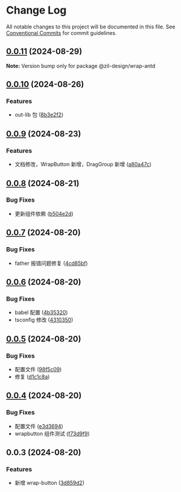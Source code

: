# Change Log

All notable changes to this project will be documented in this file.
See [Conventional Commits](https://conventionalcommits.org) for commit guidelines.

## [0.0.11](https://github.com/hzl-stack/Zil-Design/compare/@zil-design/wrap-antd@0.0.10...@zil-design/wrap-antd@0.0.11) (2024-08-29)

**Note:** Version bump only for package @zil-design/wrap-antd

## [0.0.10](https://github.com/hzl-stack/Zil-Design/compare/@zil-design/wrap-antd@0.0.9...@zil-design/wrap-antd@0.0.10) (2024-08-26)

### Features

- out-lib 包 ([8b3e2f2](https://github.com/hzl-stack/Zil-Design/commit/8b3e2f272d460be70ec845d080228ab995609087))

## [0.0.9](https://github.com/hzl-stack/Zil-Design/compare/@zil-design/wrap-antd@0.0.8...@zil-design/wrap-antd@0.0.9) (2024-08-23)

### Features

- 文档修改，WrapButton 新增，DragGroup 新增 ([a80a47c](https://github.com/hzl-stack/Zil-Design/commit/a80a47c599b9d59ee28b56b83092eec032b2c2cd))

## [0.0.8](https://github.com/hzl-stack/Zil-Design/compare/@zil-design/wrap-antd@0.0.7...@zil-design/wrap-antd@0.0.8) (2024-08-21)

### Bug Fixes

- 更新组件依赖 ([b504e2d](https://github.com/hzl-stack/Zil-Design/commit/b504e2da123933e5d389ff837d1d1cba2a6a54f1))

## [0.0.7](https://github.com/hzl-stack/Zil-Design/compare/@zil-design/wrap-antd@0.0.6...@zil-design/wrap-antd@0.0.7) (2024-08-20)

### Bug Fixes

- father 报错问题修复 ([4cd85bf](https://github.com/hzl-stack/Zil-Design/commit/4cd85bf5abf0a42f5420f05d7194aa864d2d723f))

## [0.0.6](https://github.com/hzl-stack/Zil-Design/compare/@zil-design/wrap-antd@0.0.5...@zil-design/wrap-antd@0.0.6) (2024-08-20)

### Bug Fixes

- babel 配置 ([4b35320](https://github.com/hzl-stack/Zil-Design/commit/4b35320d8e8d96586cdc5e2972fea6fa66b79066))
- tsconfig 修改 ([4310350](https://github.com/hzl-stack/Zil-Design/commit/43103501f472e10170ee6f9f9f5385a9d92849bd))

## [0.0.5](https://github.com/hzl-stack/Zil-Design/compare/@zil-design/wrap-antd@0.0.4...@zil-design/wrap-antd@0.0.5) (2024-08-20)

### Bug Fixes

- 配置文件 ([98f5c09](https://github.com/hzl-stack/Zil-Design/commit/98f5c090e100478a5def4ead8458cb29a1cf905c))
- 修复 ([d1c1c8a](https://github.com/hzl-stack/Zil-Design/commit/d1c1c8a16d27d944decf02bd7310341032c33712))

## [0.0.4](https://github.com/hzl-stack/Zil-Design/compare/@zil-design/wrap-antd@0.0.3...@zil-design/wrap-antd@0.0.4) (2024-08-20)

### Bug Fixes

- 配置文件 ([e3d3694](https://github.com/hzl-stack/Zil-Design/commit/e3d3694777983b2fd0b82db0c6cca395c21a7b53))
- wrapbutton 组件测试 ([f73d9f9](https://github.com/hzl-stack/Zil-Design/commit/f73d9f95d26c4a6b9469a54319a29f59d89e40f4))

## 0.0.3 (2024-08-20)

### Features

- 新增 wrap-button ([3d859d2](https://github.com/hzl-stack/Zil-Design/commit/3d859d2fbf63c30e13ecf179ac7beacfcc0f3b61))
